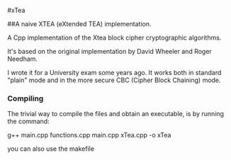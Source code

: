 #xTea

##A naive XTEA (eXtended TEA) implementation.

A Cpp implementation of the Xtea block cipher cryptographic algorithms.

It's based on the original implementation by David Wheeler and Roger Needham.

I wrote it for a University exam some years ago.
It works both in standard "plain" mode and in the more secure CBC (Cipher Block Chaining) mode.


### Compiling

The trivial way to compile the files and obtain an executable, is by running the command:

g++ main.cpp functions.cpp main.cpp xTea.cpp -o xTea

you can also use the makefile

